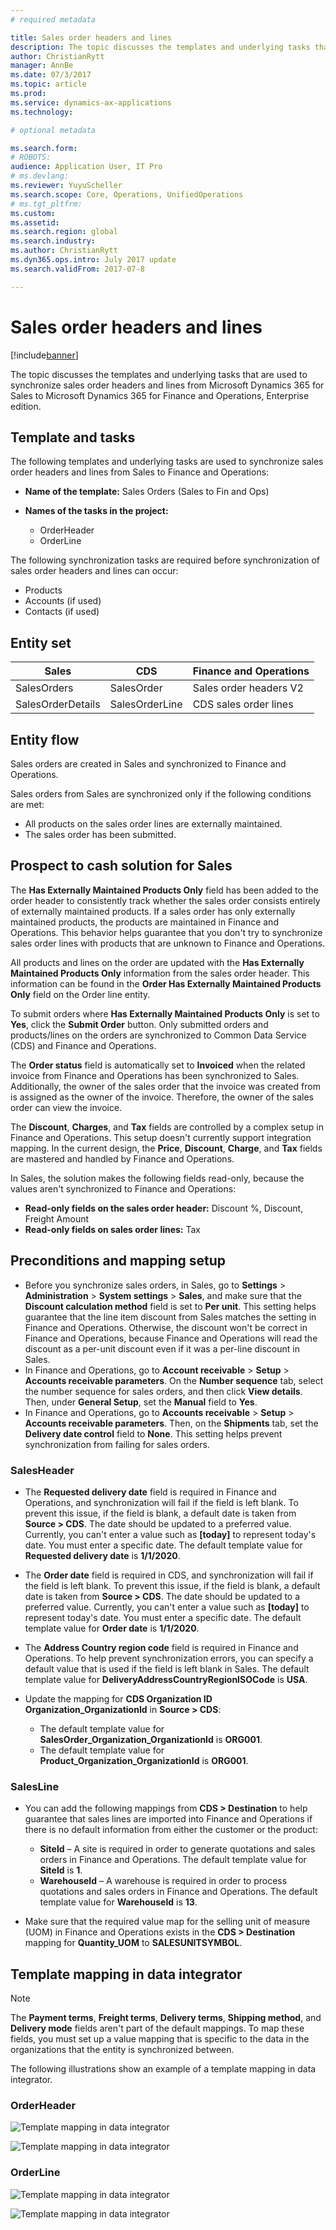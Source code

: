 ```yaml
---
# required metadata

title: Sales order headers and lines
description: The topic discusses the templates and underlying tasks that are used to synchronize sales order headers and lines from Microsoft Dynamics 365 for Sales to Microsoft Dynamics 365 for Finance and Operations, Enterprise edition. 
author: ChristianRytt
manager: AnnBe
ms.date: 07/3/2017
ms.topic: article
ms.prod: 
ms.service: dynamics-ax-applications
ms.technology: 

# optional metadata

ms.search.form: 
# ROBOTS: 
audience: Application User, IT Pro
# ms.devlang: 
ms.reviewer: YuyuScheller
ms.search.scope: Core, Operations, UnifiedOperations
# ms.tgt_pltfrm: 
ms.custom: 
ms.assetid: 
ms.search.region: global
ms.search.industry: 
ms.author: ChristianRytt
ms.dyn365.ops.intro: July 2017 update 
ms.search.validFrom: 2017-07-8

---
```


# Sales order headers and lines

[!include[banner](../includes/banner.md)]

The topic discusses the templates and underlying tasks that are used to synchronize sales order headers and lines from Microsoft Dynamics 365 for Sales to Microsoft Dynamics 365 for Finance and Operations, Enterprise edition. 

## Template and tasks

The following templates and underlying tasks are used to synchronize sales order headers and lines from Sales to Finance and Operations:

- **Name of the template:** Sales Orders (Sales to Fin and Ops)
- **Names of the tasks in the project:**

    - OrderHeader
    - OrderLine

The following synchronization tasks are required before synchronization of sales order headers and lines can occur:

- Products
- Accounts (if used)
- Contacts (if used)

## Entity set

| Sales             | CDS            | Finance and Operations |
|-------------------|----------------|------------------------|
| SalesOrders       | SalesOrder     | Sales order headers V2 |
| SalesOrderDetails | SalesOrderLine | CDS sales order lines  |

## Entity flow

Sales orders are created in Sales and synchronized to Finance and Operations.

Sales orders from Sales are synchronized only if the following conditions are met:

- All products on the sales order lines are externally maintained.
- The sales order has been submitted.

## Prospect to cash solution for Sales

The **Has Externally Maintained Products Only** field has been added to the order header to consistently track whether the sales order consists entirely of externally maintained products. If a sales order has only externally maintained products, the products are maintained in Finance and Operations. This behavior helps guarantee that you don't try to synchronize sales order lines with products that are unknown to Finance and Operations.

All products and lines on the order are updated with the **Has Externally Maintained Products Only** information from the sales order header. This information can be found in the **Order Has Externally Maintained Products Only** field on the Order line entity.

To submit orders where **Has Externally Maintained Products Only** is set to **Yes**, click the **Submit Order** button. Only submitted orders and products/lines on the orders are synchronized to Common Data Service (CDS) and Finance and Operations.

The **Order status** field is automatically set to **Invoiced** when the related invoice from Finance and Operations has been synchronized to Sales. Additionally, the owner of the sales order that the invoice was created from is assigned as the owner of the invoice. Therefore, the owner of the sales order can view the invoice.

The **Discount**, **Charges**, and **Tax** fields are controlled by a complex setup in Finance and Operations. This setup doesn't currently support integration mapping. In the current design, the **Price**, **Discount**, **Charge**, and **Tax** fields are mastered and handled by Finance and Operations.

In Sales, the solution makes the following fields read-only, because the values aren't synchronized to Finance and Operations:

- **Read-only fields on the sales order header:** Discount %, Discount, Freight Amount
- **Read-only fields on sales order lines:** Tax

## Preconditions and mapping setup

- Before you synchronize sales orders, in Sales, go to **Settings** &gt; **Administration** &gt; **System settings** &gt; **Sales**, and make sure that the **Discount calculation method** field is set to **Per unit**. This setting helps guarantee that the line item discount from Sales matches the setting in Finance and Operations. Otherwise, the discount won't be correct in Finance and Operations, because Finance and Operations will read the discount as a per-unit discount even if it was a per-line discount in Sales.
- In Finance and Operations, go to **Account receivable** &gt; **Setup** &gt; **Accounts receivable parameters**. On the **Number sequence** tab, select the number sequence for sales orders, and then click **View details**. Then, under **General Setup**, set the **Manual** field to **Yes**.
- In Finance and Operations, go to **Accounts receivable** &gt; **Setup** &gt; **Accounts receivable parameters**. Then, on the **Shipments** tab, set the **Delivery date control** field to **None**. This setting helps prevent synchronization from failing for sales orders.

### SalesHeader

- The **Requested delivery date** field is required in Finance and Operations, and synchronization will fail if the field is left blank. To prevent this issue, if the field is blank, a default date is taken from **Source &gt; CDS**. The date should be updated to a preferred value. Currently, you can't enter a value such as **[today]** to represent today's date. You must enter a specific date. The default template value for **Requested delivery date** is **1/1/2020**.
- The **Order date** field is required in CDS, and synchronization will fail if the field is left blank. To prevent this issue, if the field is blank, a default date is taken from **Source &gt; CDS**. The date should be updated to a preferred value. Currently, you can't enter a value such as **[today]** to represent today's date. You must enter a specific date. The default template value for **Order date** is **1/1/2020**.
- The **Address Country region code** field is required in Finance and Operations. To help prevent synchronization errors, you can specify a default value that is used if the field is left blank in Sales. The default template value for **DeliveryAddressCountryRegionISOCode** is **USA**.
- Update the mapping for **CDS Organization ID Organization_OrganizationId** in **Source &gt; CDS**:

    - The default template value for **SalesOrder_Organization_OrganizationId** is **ORG001**.
    - The default template value for **Product_Organization_OrganizationId** is **ORG001**.

### SalesLine

- You can add the following mappings from **CDS &gt; Destination** to help guarantee that sales lines are imported into Finance and Operations if there is no default information from either the customer or the product:

    - **SiteId** – A site is required in order to generate quotations and sales orders in Finance and Operations. The default template value for **SiteId** is **1**.
    - **WarehouseId** – A warehouse is required in order to process quotations and sales orders in Finance and Operations. The default template value for **WarehouseId** is **13**.

- Make sure that the required value map for the selling unit of measure (UOM) in Finance and Operations exists in the **CDS &gt; Destination** mapping for **Quantity_UOM** to **SALESUNITSYMBOL**.

## Template mapping in data integrator

> [!NOTE]
> The **Payment terms**, **Freight terms**, **Delivery terms**, **Shipping method**, and **Delivery mode** fields aren't part of the default mappings. To map these fields, you must set up a value mapping that is specific to the data in the organizations that the entity is synchronized between.

The following illustrations show an example of a template mapping in data integrator.

### OrderHeader

![Template mapping in data integrator](./media/sales-order-template-mapping-data-integrator-1.png)

![Template mapping in data integrator](./media/sales-order-template-mapping-data-integrator-2.png)

### OrderLine

![Template mapping in data integrator](./media/sales-order-template-mapping-data-integrator-3.png)

![Template mapping in data integrator](./media/sales-order-template-mapping-data-integrator-4.png)
